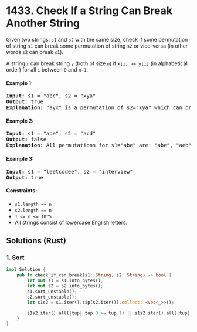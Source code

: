 # 1433. Check If a String Can Break Another String
Given two strings: `s1` and `s2` with the same size, check if some permutation of string `s1` can break some permutation of string `s2` or vice-versa (in other words `s2` can break `s1`).

A string `x` can break string `y` (both of size `n`) if `x[i] >= y[i]` (in alphabetical order) for all `i` between `0` and `n-1`.

#### Example 1:
<pre>
<strong>Input:</strong> s1 = "abc", s2 = "xya"
<strong>Output:</strong> true
<strong>Explanation:</strong> "ayx" is a permutation of s2="xya" which can break to string "abc" which is a permutation of s1="abc".
</pre>

#### Example 2:
<pre>
<strong>Input:</strong> s1 = "abe", s2 = "acd"
<strong>Output:</strong> false
<strong>Explanation:</strong> All permutations for s1="abe" are: "abe", "aeb", "bae", "bea", "eab" and "eba" and all permutation for s2="acd" are: "acd", "adc", "cad", "cda", "dac" and "dca". However, there is not any permutation from s1 which can break some permutation from s2 and vice-versa.
</pre>

#### Example 3:
<pre>
<strong>Input:</strong> s1 = "leetcodee", s2 = "interview"
<strong>Output:</strong> true
</pre>

#### Constraints:
* `s1.length == n`
* `s2.length == n`
* `1 <= n <= 10^5`
* All strings consist of lowercase English letters.

## Solutions (Rust)

### 1. Sort
```Rust
impl Solution {
    pub fn check_if_can_break(s1: String, s2: String) -> bool {
        let mut s1 = s1.into_bytes();
        let mut s2 = s2.into_bytes();
        s1.sort_unstable();
        s2.sort_unstable();
        let s1s2 = s1.iter().zip(s2.iter()).collect::<Vec<_>>();

        s1s2.iter().all(|tup| tup.0 >= tup.1) || s1s2.iter().all(|tup| tup.0 <= tup.1)
    }
}
```
